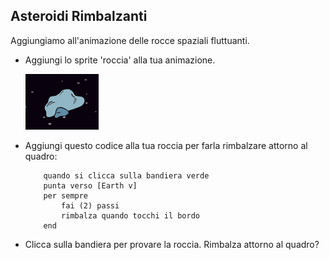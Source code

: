## Asteroidi Rimbalzanti

Aggiungiamo all'animazione delle rocce spaziali fluttuanti.

+ Aggiungi lo sprite 'roccia' alla tua animazione.

	![screenshot](images/space-rock-sprite.png)

+ Aggiungi questo codice alla tua roccia per farla rimbalzare attorno al quadro:

	```blocks
		quando si clicca sulla bandiera verde
		punta verso [Earth v]
		per sempre
  			fai (2) passi
  			rimbalza quando tocchi il bordo
		end
	```

+ Clicca sulla bandiera per provare la roccia. Rimbalza attorno al quadro?
